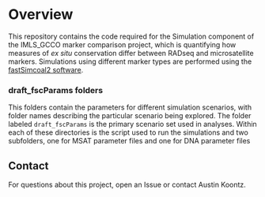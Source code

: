 # Overview

This repository contains the code required for the Simulation component of the IMLS_GCCO marker comparison project, which is quantifying how measures of *ex situ* conservation differ between RADseq and microsatellite markers.
Simulations using different marker types are performed using the [fastSimcoal2 software](http://cmpg.unibe.ch/software/fastsimcoal27/).

### draft_fscParams folders
This folders contain the parameters for different simulation scenarios, with folder names describing the particular scenario being explored. The folder labeled `draft_fscParams` is the primary scenario set used in analyses.
Within each of these directories is the script used to run the simulations and two subfolders, one for MSAT parameter files and one for DNA parameter files

## Contact
For questions about this project, open an Issue or contact Austin Koontz.
